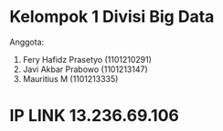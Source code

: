 # Kelompok 1 Divisi Big Data

Anggota:
1. Fery Hafidz Prasetyo (1101210291)
2. Javi Akbar Prabowo (1101213147)
3. Mauritius M (1101213335)

# IP LINK 13.236.69.106
